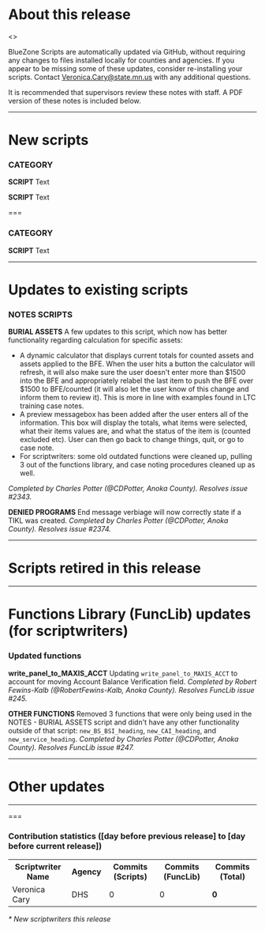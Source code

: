 About this release
===
<<INFO ABOUT THE RELEASE WILL GO HERE>>

BlueZone Scripts are automatically updated via GitHub, without requiring any changes to files installed locally for counties and agencies. If you appear to be missing some of these updates, consider re-installing your scripts. Contact Veronica.Cary@state.mn.us with any additional questions.

It is recommended that supervisors review these notes with staff. A PDF version of these notes is included below.

--------------------------------------------------------------------------------------------------------------------------------------------------------------------
New scripts
===
### CATEGORY
**SCRIPT**
Text

**SCRIPT**
Text

===
### CATEGORY
**SCRIPT**
Text

--------------------------------------------------------------------------------------------------------------------------------------------------------------------
Updates to existing scripts
===
### NOTES SCRIPTS
**BURIAL ASSETS**
A few updates to this script, which now has better functionality regarding calculation for specific assets:
* A dynamic calculator that displays current totals for counted assets and assets applied to the BFE. When the user hits a button the calculator will refresh, it will also make sure the user doesn't enter more than $1500 into the BFE and appropriately relabel the last item to push the BFE over $1500 to BFE/counted (it will also let the user know of this change and inform them to review it). This is more in line with examples found in LTC training case notes.
* A preview messagebox has been added after the user enters all of the information. This box will display the totals, what items were selected, what their items values are, and what the status of the item is (counted excluded etc). User can then go back to change things, quit, or go to case note.
* For scriptwriters: some old outdated functions were cleaned up, pulling 3 out of the functions library, and case noting procedures cleaned up as well.

*Completed by Charles Potter (@CDPotter, Anoka County). Resolves issue #2343.*

**DENIED PROGRAMS**
End message verbiage will now correctly state if a TIKL was created. *Completed by Charles Potter (@CDPotter, Anoka County). Resolves issue #2374.*

--------------------------------------------------------------------------------------------------------------------------------------------------------------------
Scripts retired in this release
===

--------------------------------------------------------------------------------------------------------------------------------------------------------------------
Functions Library (FuncLib) updates (for scriptwriters)
===
### Updated functions
**write_panel_to_MAXIS_ACCT**
Updating `write_panel_to_MAXIS_ACCT` to account for moving Account Balance Verification field. *Completed by Robert Fewins-Kalb (@RobertFewins-Kalb, Anoka County). Resolves FuncLib issue #245.*

**OTHER FUNCTIONS**
Removed 3 functions that were only being used in the NOTES - BURIAL ASSETS script and didn't have any other functionality outside of that script: `new_BS_BSI_heading`, `new_CAI_heading`, and `new_service_heading`. *Completed by Charles Potter (@CDPotter, Anoka County). Resolves FuncLib issue #247.*

--------------------------------------------------------------------------------------------------------------------------------------------------------------------
Other updates
===

--------------------------------------------------------------------------------------------------------------------------------------------------------------------
===
### Contribution statistics ([day before previous release] to [day before current release])

<table>
    <tr>
        <th>Scriptwriter Name</th>
        <th>Agency</th>
        <th>Commits (Scripts)</th>
        <th>Commits (FuncLib)</th>
        <th>Commits (Total)</th>
    </tr>
    <tr>
        <td>Veronica Cary</td>
        <td>DHS</td>
        <td>0</td>
        <td>0</td>
        <td><b>0</b></td>
    </tr>
</table>

<i>* New scriptwriters this release</i>
